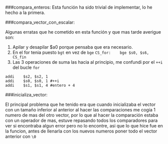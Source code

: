


###compara_enteros:
Esta función ha sido trivial de implementar, lo he hecho a la primera.




###compara_vector_con_escalar:

Algunas erratas que he cometido en esta función y que mas tarde averigue son:
1. Apilar y desapilar $a0 porque pensaba que era necesario.
2. En el for tenia puesto `bgt` en vez de `bge`
`CS_for:	bge	$s0, $s6, CS_fin`
3. Las 3 operaciones de suma las hacia al principio, me confundi por el `++i` del bucle `for`
```
addi	$s2, $s2, 1
addi	$s0, $s0, 1	#++i
addi	$s1, $s1, 4	#entero + 4
```


###inicializa_vector:

El principal problema que he tenido era que cuando inicializaba el vector con un tamaño inferior al anterior al hacer las comparaciones me cogia 1 numero de mas del otro vector, por lo que al hacer la comparación estaba con un operador de mas, estuve repasando todos los comparadores para ver si encontraba algun error pero no lo encontre, asi que lo que hice fue en la funcion, antes de llenarla con los nuevos numeros poner todo el vector anterior con `\0`


